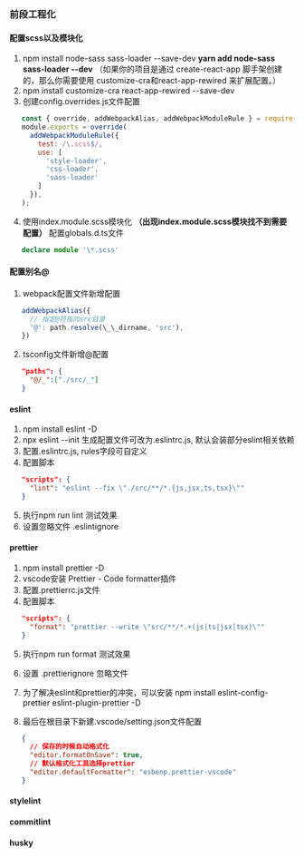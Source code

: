 ### 前段工程化

#### 配置scss以及模块化

1. npm install node-sass sass-loader --save-dev
   **yarn add node-sass sass-loader --dev**
   （如果你的项目是通过 create-react-app 脚手架创建的，那么你需要使用
   customize-cra和react-app-rewired 来扩展配置。）
2. npm install customize-cra react-app-rewired --save-dev
3. 创建config.overrides.js文件配置

```js
   const { override, addWebpackAlias, addWebpackModuleRule } = require('customize-cra');
   module.exports = override(
     addWebpackModuleRule({
       test: /\.scss$/,
       use: [
         'style-loader',
         'css-loader',
         'sass-loader'
       ]
     }),
   );
```

4. 使用index.module.scss模块化
   **（出现index.module.scss模块找不到需要配置）**
   配置globals.d.ts文件

```ts
   declare module '\*.scss'
```

#### 配置别名@

1. webpack配置文件新增配置

```js
   addWebpackAlias({
     // 指定@符指向src目录
     '@': path.resolve(\_\_dirname, 'src'),
   })
```

2. tsconfig文件新增@配置

```json
   "paths": {
     "@/_":["./src/_"]
   }
```

#### eslint

1. npm install eslint -D
2. npx eslint --init 生成配置文件可改为.eslintrc.js, 默认会装部分eslint相关依赖
3. 配置.eslintrc.js, rules字段可自定义
4. 配置脚本

```json
   "scripts": {
     "lint": "eslint --fix \"./src/**/*.{js,jsx,ts,tsx}\""
   }
```

5. 执行npm run lint 测试效果
6. 设置忽略文件 .eslintignore

#### prettier

1. npm install prettier -D
2. vscode安装 Prettier - Code formatter插件
3. 配置.prettierrc.js文件
4. 配置脚本

```json
   "scripts": {
     "format": "prettier --write \"src/**/*.+(js|ts|jsx|tsx)\""
   }
```

5. 执行npm run format 测试效果
6. 设置 .prettierignore 忽略文件

7. 为了解决eslint和prettier的冲突，可以安装
   npm install eslint-config-prettier eslint-plugin-prettier -D
8. 最后在根目录下新建.vscode/setting.json文件配置

```json
   {
     // 保存的时候自动格式化
     "editor.formatOnSave": true,
     // 默认格式化工具选择prettier
     "editor.defaultFormatter": "esbenp.prettier-vscode"
   }
```

#### stylelint

#### commitlint

#### husky
